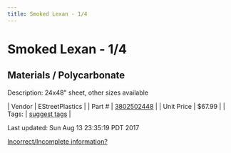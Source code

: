 ```yaml
---
title: Smoked Lexan - 1/4
---
```


# Smoked Lexan - 1/4
## Materials / Polycarbonate
Description: 	24x48" sheet, other sizes available 

| Vendor | EStreetPlastics | 
| Part # | [3802502448](http://www.estreetplastics.com/Polycarbonate_Lexan_Sheets_s/243.htm) | 
| Unit Price | $67.99 | 
| Tags: | [suggest tags](https://docs.google.com/forms/d/e/1FAIpQLSeWyY8v3RgOty-MyWmh9U0iivNYN_molChYyS-0U-o-kOAv_g/viewform) | 

Last updated: Sun Aug 13 23:35:19 PDT 2017

 [Incorrect/Incomplete information?](https://docs.google.com/forms/d/e/1FAIpQLSeWyY8v3RgOty-MyWmh9U0iivNYN_molChYyS-0U-o-kOAv_g/viewform)